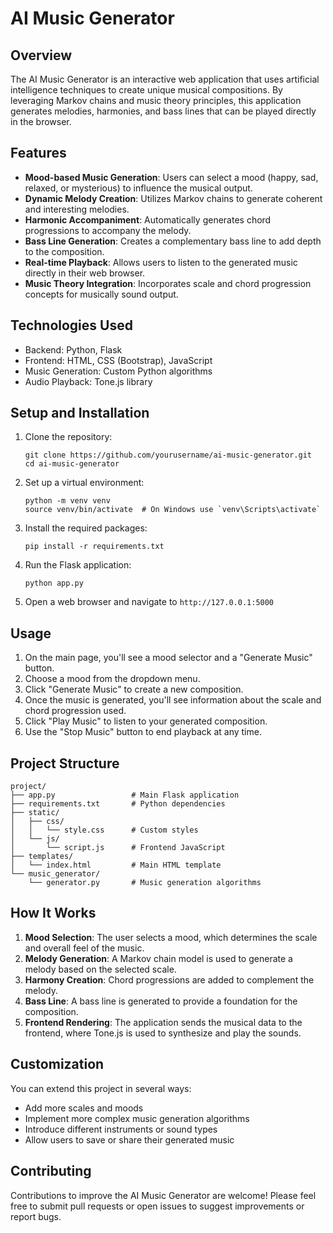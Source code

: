 # AI Music Generator

## Overview

The AI Music Generator is an interactive web application that uses artificial intelligence techniques to create unique musical compositions. By leveraging Markov chains and music theory principles, this application generates melodies, harmonies, and bass lines that can be played directly in the browser.

## Features

- **Mood-based Music Generation**: Users can select a mood (happy, sad, relaxed, or mysterious) to influence the musical output.
- **Dynamic Melody Creation**: Utilizes Markov chains to generate coherent and interesting melodies.
- **Harmonic Accompaniment**: Automatically generates chord progressions to accompany the melody.
- **Bass Line Generation**: Creates a complementary bass line to add depth to the composition.
- **Real-time Playback**: Allows users to listen to the generated music directly in their web browser.
- **Music Theory Integration**: Incorporates scale and chord progression concepts for musically sound output.

## Technologies Used

- Backend: Python, Flask
- Frontend: HTML, CSS (Bootstrap), JavaScript
- Music Generation: Custom Python algorithms
- Audio Playback: Tone.js library

## Setup and Installation

1. Clone the repository:
   ```
   git clone https://github.com/yourusername/ai-music-generator.git
   cd ai-music-generator
   ```

2. Set up a virtual environment:
   ```
   python -m venv venv
   source venv/bin/activate  # On Windows use `venv\Scripts\activate`
   ```

3. Install the required packages:
   ```
   pip install -r requirements.txt
   ```

4. Run the Flask application:
   ```
   python app.py
   ```

5. Open a web browser and navigate to `http://127.0.0.1:5000`

## Usage

1. On the main page, you'll see a mood selector and a "Generate Music" button.
2. Choose a mood from the dropdown menu.
3. Click "Generate Music" to create a new composition.
4. Once the music is generated, you'll see information about the scale and chord progression used.
5. Click "Play Music" to listen to your generated composition.
6. Use the "Stop Music" button to end playback at any time.

## Project Structure

```
project/
├── app.py                 # Main Flask application
├── requirements.txt       # Python dependencies
├── static/
│   ├── css/
│   │   └── style.css      # Custom styles
│   └── js/
│       └── script.js      # Frontend JavaScript
├── templates/
│   └── index.html         # Main HTML template
└── music_generator/
    └── generator.py       # Music generation algorithms
```

## How It Works

1. **Mood Selection**: The user selects a mood, which determines the scale and overall feel of the music.
2. **Melody Generation**: A Markov chain model is used to generate a melody based on the selected scale.
3. **Harmony Creation**: Chord progressions are added to complement the melody.
4. **Bass Line**: A bass line is generated to provide a foundation for the composition.
5. **Frontend Rendering**: The application sends the musical data to the frontend, where Tone.js is used to synthesize and play the sounds.

## Customization

You can extend this project in several ways:
- Add more scales and moods
- Implement more complex music generation algorithms
- Introduce different instruments or sound types
- Allow users to save or share their generated music

## Contributing

Contributions to improve the AI Music Generator are welcome! Please feel free to submit pull requests or open issues to suggest improvements or report bugs.


